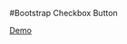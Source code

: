 #Bootstrap Checkbox Button

[Demo](https://paulcockram.github.io/bootstrap-checkbox-button/index.html)
